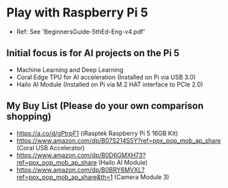 
# Play with Raspberry Pi 5

- Ref: See 'BeginnersGuide-5thEd-Eng-v4.pdf'

## Initial focus is for AI projects on the Pi 5
- Machine Learning and Deep Learning
- Coral Edge TPU for AI acceleration (Installed on Pi via USB 3.0)
- Hailo AI Module (Installed on Pi via M.2 HAT interface to PCIe 2.0)  

## My Buy List (Please do your own comparison shopping)
- https://a.co/d/gPtrpF1  (iRasptek Raspberry Pi 5 16GB Kit) 
- https://www.amazon.com/dp/B07S214S5Y?ref=ppx_pop_mob_ap_share (Coral USB Accelerator)
- https://www.amazon.com/dp/B0D6GMXH73?ref=ppx_pop_mob_ap_share (Hailo AI Module)
- https://www.amazon.com/dp/B0BRY6MVXL?ref=ppx_pop_mob_ap_share&th=1 (Camera Module 3)